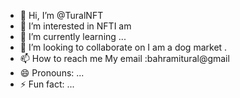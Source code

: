 - 👋 Hi, I’m @TuralNFT
- 👀 I’m interested in NFTI am
- 🌱 I’m currently learning ...
- 💞️ I’m looking to collaborate on I am a dog market
.
- 📫 How to 
reach me My email :bahramitural@gmail
- 😄 Pronouns: ...
- ⚡ Fun fact: ...

<!---
TuralNFT/TuralNFT is a ✨ special ✨ repository because its `README.md` (this file) appears on your GitHub profile.
You can click the Preview link to take a look at your changes.
--->
